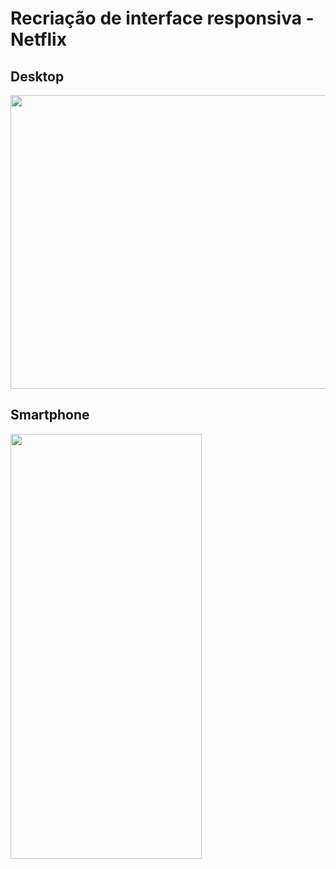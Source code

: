 # Recriação de interface responsiva - Netflix
## Desktop
<img src="/Netflix-Clone/netflix-clone.gif" width="800" height="470"/>

## Smartphone
<img src="/Netflix-Clone/Netflix-Clone-mobile.gif"  width="306" height="680"/>
